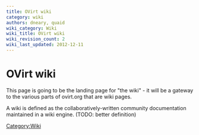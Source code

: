 ```yaml
---
title: OVirt wiki
category: wiki
authors: dneary, quaid
wiki_category: Wiki
wiki_title: OVirt wiki
wiki_revision_count: 2
wiki_last_updated: 2012-12-11
---
```


# OVirt wiki

This page is going to be the landing page for "the wiki" - it will be a gateway to the various parts of ovirt.org that are wiki pages.

A wiki is defined as the collaboratively-written community documentation maintained in a wiki engine. (TODO: better definition)

<Category:Wiki>
